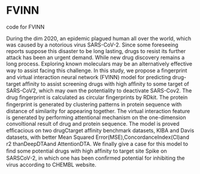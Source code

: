 # FVINN
code for FVINN

During the dim 2020, an epidemic plagued human all over the world, which was caused by a notorious virus SARS-CoV-2. Since some foreseeing reports suppose this disaster to be long lasting, drugs to resist its further attack has been an urgent demand. While new drug discovery remains a long process. Exploring known moleculars may be an alternatively effective way to assist facing this challenge. In this study, we propose a ﬁngerprint and virtual interaction neural network (FVINN) model for predicting drug-target afﬁnity to assist screening drugs with high afﬁnity to some target of SARS-CoV2, which may own the potentiality to deactivate SARS-Cov2. The drug ﬁngerprint is calculated as circular ﬁngerprints by RDkit. The protein ﬁngerprint is generated by clustering patterns in protein sequence with distance of similarity for appearing together. The virtual interaction feature is generated by performing attentional mechanism on the one-dimension convoltional result of drug and protein sequence. The model is proved efﬁcacious on two drugCtarget afﬁnity benchmark datasets, KIBA and Davis datasets, with better Mean Squared Error(MSE),ConcordanceIndex(CI)and r2 thanDeepDTAand AttentionDTA. We ﬁnally give a case for this model to ﬁnd some potential drugs with high afﬁnity to target site Spike on SARSCoV-2, in which one has been conﬁrmed potential for inhibiting the virus according to CHEMBL website. 
